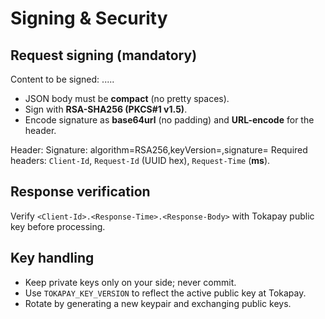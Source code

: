 # Signing & Security

## Request signing (mandatory)
Content to be signed:
<HTTP-Method>.<HTTP-URI>.<Client-Id>.<Request-Id>.<Request-Time>.<Body>
- JSON body must be **compact** (no pretty spaces).
- Sign with **RSA-SHA256 (PKCS#1 v1.5)**.
- Encode signature as **base64url** (no padding) and **URL-encode** for the header.

Header:
Signature: algorithm=RSA256,keyVersion=<n>,signature=<base64url>
Required headers: `Client-Id`, `Request-Id` (UUID hex), `Request-Time` (**ms**).

## Response verification
Verify `<Client-Id>.<Response-Time>.<Response-Body>` with Tokapay public key before processing.

## Key handling
- Keep private keys only on your side; never commit.
- Use `TOKAPAY_KEY_VERSION` to reflect the active public key at Tokapay.
- Rotate by generating a new keypair and exchanging public keys.
